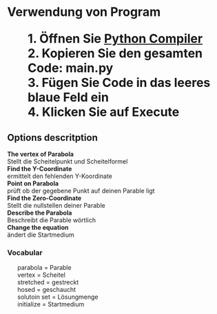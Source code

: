 
<h1> Verwendung von Program</ h1>
<ul>
   1. Öffnen Sie <a href="https://www.tutorialspoint.com/execute_python_online.php"> Python Compiler </a> <br>
   2. Kopieren Sie den gesamten Code: main.py <br>
   3. Fügen Sie Code in das <b>leeres blaue Feld</b> ein  <br>
   4. Klicken Sie auf Execute <br>
</ul>

<h2>Options descritption</h2>

<b>The vertex of Parabola</b> <br>
   Stellt die Scheitelpunkt und Scheitelformel <br>
<b>Find the Y-Coordinate</b> <br>
   ermittelt den fehlenden Y-Koordinate <br>
<b>Point on Parabola</b> <br>
   prüft ob der gegebene Punkt auf deinen Parable ligt <br>
<b>Find the Zero-Coordinate</b> <br>
   Stellt die nullstellen deiner Parable <br>
<b>Describe the Parabola</b> <br>
   Beschreibt die Parable wörtlich <br>
<b>Change the equation</b> <br>
   ändert die Startmedium <br>


<h3>Vocabular</h3>
<ul>
  parabola = Parable <br>
  vertex = Scheitel <br>
  stretched = gestreckt <br>
  hosed = geschaucht<br>
  solutoin set = Lösungmenge <br>
  initialize = Startmedium <br>
</ul>
